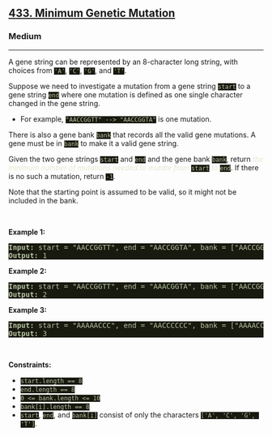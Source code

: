 <h2><a href="https://leetcode.com/problems/minimum-genetic-mutation/">433. Minimum Genetic Mutation</a></h2><h3>Medium</h3><hr><div><p>A gene string can be represented by an 8-character long string, with choices from <code style="background-color: rgb(24, 25, 15) !important; color: rgb(183, 196, 163) !important;">'A'</code>, <code style="background-color: rgb(24, 25, 15) !important; color: rgb(183, 196, 163) !important;">'C'</code>, <code style="background-color: rgb(24, 25, 15) !important; color: rgb(183, 196, 163) !important;">'G'</code>, and <code style="background-color: rgb(24, 25, 15) !important; color: rgb(183, 196, 163) !important;">'T'</code>.</p>

<p>Suppose we need to investigate a mutation from a gene string <code style="background-color: rgb(24, 25, 15) !important; color: rgb(183, 196, 163) !important;">start</code> to a gene string <code style="background-color: rgb(24, 25, 15) !important; color: rgb(183, 196, 163) !important;">end</code> where one mutation is defined as one single character changed in the gene string.</p>

<ul>
	<li>For example, <code style="background-color: rgb(24, 25, 15) !important; color: rgb(183, 196, 163) !important;">"AACCGGTT" --&gt; "AACCGGTA"</code> is one mutation.</li>
</ul>

<p>There is also a gene bank <code style="background-color: rgb(24, 25, 15) !important; color: rgb(183, 196, 163) !important;">bank</code> that records all the valid gene mutations. A gene must be in <code style="background-color: rgb(24, 25, 15) !important; color: rgb(183, 196, 163) !important;">bank</code> to make it a valid gene string.</p>

<p>Given the two gene strings <code style="background-color: rgb(24, 25, 15) !important; color: rgb(183, 196, 163) !important;">start</code> and <code style="background-color: rgb(24, 25, 15) !important; color: rgb(183, 196, 163) !important;">end</code> and the gene bank <code style="background-color: rgb(24, 25, 15) !important; color: rgb(183, 196, 163) !important;">bank</code>, return <em style="color: rgb(231, 230, 208) !important;">the minimum number of mutations needed to mutate from </em><code style="background-color: rgb(24, 25, 15) !important; color: rgb(183, 196, 163) !important;">start</code><em style="color: rgb(231, 230, 208) !important;"> to </em><code style="background-color: rgb(24, 25, 15) !important; color: rgb(183, 196, 163) !important;">end</code>. If there is no such a mutation, return <code style="background-color: rgb(24, 25, 15) !important; color: rgb(183, 196, 163) !important;">-1</code>.</p>

<p>Note that the starting point is assumed to be valid, so it might not be included in the bank.</p>

<p>&nbsp;</p>
<p><strong>Example 1:</strong></p>

<pre style="background-color: rgb(24, 25, 15) !important; color: rgb(183, 196, 162) !important;"><strong>Input:</strong> start = "AACCGGTT", end = "AACCGGTA", bank = ["AACCGGTA"]
<strong>Output:</strong> 1
</pre>

<p><strong>Example 2:</strong></p>

<pre style="background-color: rgb(24, 25, 15) !important; color: rgb(183, 196, 162) !important;"><strong>Input:</strong> start = "AACCGGTT", end = "AAACGGTA", bank = ["AACCGGTA","AACCGCTA","AAACGGTA"]
<strong>Output:</strong> 2
</pre>

<p><strong>Example 3:</strong></p>

<pre style="background-color: rgb(24, 25, 15) !important; color: rgb(183, 196, 162) !important;"><strong>Input:</strong> start = "AAAAACCC", end = "AACCCCCC", bank = ["AAAACCCC","AAACCCCC","AACCCCCC"]
<strong>Output:</strong> 3
</pre>

<p>&nbsp;</p>
<p><strong>Constraints:</strong></p>

<ul>
	<li><code style="background-color: rgb(24, 25, 15) !important; color: rgb(183, 196, 163) !important;">start.length == 8</code></li>
	<li><code style="background-color: rgb(24, 25, 15) !important; color: rgb(183, 196, 163) !important;">end.length == 8</code></li>
	<li><code style="background-color: rgb(24, 25, 15) !important; color: rgb(183, 196, 163) !important;">0 &lt;= bank.length &lt;= 10</code></li>
	<li><code style="background-color: rgb(24, 25, 15) !important; color: rgb(183, 196, 163) !important;">bank[i].length == 8</code></li>
	<li><code style="background-color: rgb(24, 25, 15) !important; color: rgb(183, 196, 163) !important;">start</code>, <code style="background-color: rgb(24, 25, 15) !important; color: rgb(183, 196, 163) !important;">end</code>, and <code style="background-color: rgb(24, 25, 15) !important; color: rgb(183, 196, 163) !important;">bank[i]</code> consist of only the characters <code style="background-color: rgb(24, 25, 15) !important; color: rgb(183, 196, 163) !important;">['A', 'C', 'G', 'T']</code>.</li>
</ul>
</div>
